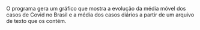 O programa gera um gráfico que mostra a evolução da média móvel dos casos de Covid no Brasil e a média dos casos diários a partir de um arquivo de texto que os contém.
